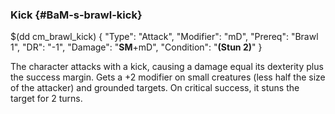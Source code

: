 ### Kick {#BaM-s-brawl-kick}

$(dd cm_brawl_kick)
{ "Type": "Attack",
	"Modifier": "mD",
	"Prereq": "Brawl 1",
	"DR": "-1",
	"Damage": "__SM__+mD",
	"Condition": "__(Stun 2)__"
}


The character attacks with a kick, causing a damage equal its dexterity plus the success margin.
Gets a +2 modifier on small creatures (less half the size of the attacker) and grounded  targets.
On critical success, it stuns the target for 2 turns.
